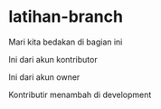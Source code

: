 # latihan-branch

Mari kita bedakan di bagian ini  

Ini dari akun kontributor  

Ini dari akun owner  

Kontributir menambah di development  
